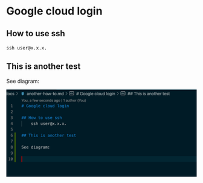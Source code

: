 # Google cloud login

## How to use ssh
    ssh user@x.x.x.

## This is another test 

See diagram: 

![](2020-06-19-11-47-23.png)